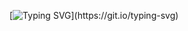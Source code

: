 [![Typing SVG](https://readme-typing-svg.demolab.com?font=Fira+Code&weight=100000000000&size=60&duration=4000&pause=2000&color=7C07FFD4&center=true&random=true&width=1500&height=500&lines=%E0%AE%85%E0%AE%B1%E0%AE%BF%E0%AE%B5%E0%AF%81%E0%AE%A4%E0%AE%BE%E0%AE%A9%E0%AF%8D+%E0%AE%89%E0%AE%B2%E0%AE%95%E0%AE%BF%E0%AE%A9%E0%AF%8D+%E0%AE%9A%E0%AF%86%E0%AE%B2%E0%AF%8D%E0%AE%B5%E0%AE%AE%E0%AF%8D.;%E0%B0%9C%E0%B1%8D%E0%B0%9E%E0%B0%BE%E0%B0%A8%E0%B0%82+%E0%B0%AA%E0%B1%8D%E0%B0%B0%E0%B0%AA%E0%B0%82%E0%B0%9A%E0%B0%82%E0%B0%B2%E0%B1%8B%E0%B0%A8%E0%B0%BF+%E0%B0%B8%E0%B0%82%E0%B0%AA%E0%B0%A6.;%E0%B4%85%E0%B4%B1%E0%B4%BF%E0%B4%B5%E0%B4%BE%E0%B4%A3%E0%B5%8D+%E0%B4%B2%E0%B5%8B%E0%B4%95%E0%B4%A4%E0%B5%8D%E0%B4%A4%E0%B4%BF%E0%B4%A8%E0%B5%8D%E0%B4%B1%E0%B5%86+%E0%B4%B8%E0%B4%AE%E0%B5%8D%E0%B4%AA%E0%B4%A4%E0%B5%8D%E0%B4%A4%E0%B5%8D.;%E0%B2%9C%E0%B3%8D%E0%B2%9E%E0%B2%BE%E0%B2%A8%E0%B2%B5%E0%B3%87+%E0%B2%9C%E0%B2%97%E0%B2%A4%E0%B3%8D%E0%B2%A4%E0%B2%BF%E0%B2%A8+%E0%B2%B8%E0%B2%82%E0%B2%AA%E0%B2%A4%E0%B3%8D%E0%B2%A4%E0%B3%81.;%E0%B6%AF%E0%B7%90%E0%B6%B1%E0%B7%94%E0%B6%B8+%E0%B6%BA%E0%B6%B1%E0%B7%94+%E0%B6%BD%E0%B7%9D%E0%B6%9A%E0%B6%BA%E0%B7%9A+%E0%B7%83%E0%B6%B8%E0%B7%8A%E0%B6%B4%E0%B6%AD%E0%B6%BA%E0%B7%92.;%E0%A4%9C%E0%A5%8D%E0%A4%9E%E0%A4%BE%E0%A4%A8+%E0%A4%B9%E0%A5%80+%E0%A4%B8%E0%A4%82%E0%A4%B8%E0%A4%BE%E0%A4%B0+%E0%A4%95%E0%A4%BE+%E0%A4%A7%E0%A4%A8+%E0%A4%B9%E0%A5%88%E0%A5%A4;La+connaissance+est+la+richesse+du+monde.;El+conocimiento+es+la+riqueza+del+mundo.;Wissen+ist+der+Reichtum+der+Welt.;Knowledge+is+the+world's+most+valuable+wealth.)](https://git.io/typing-svg)

